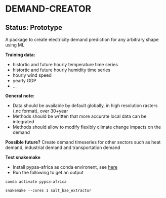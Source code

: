 # DEMAND-CREATOR

Status: Prototype
-----------------
A package to create electricity demand prediction for any arbitrary shape using ML

**Training data:**
- histortic and future hourly temperature time series
- histortic and future hourly humidity time series
- hourly wind speed
- yearly GDP
- ...

**General note:**
- Data should be available by default globally, in high resolution rasters (.nc format), over 30+year
- Methods should be written that more accurate local data can be integrated
- Methods should allow to modify flexibly climate change impacts on the demand

**Possible future?** Create demand timeseries for other sectors such as heat demand, industrial demand and transportation demand

**Test snakemake**

- Install pypsa-africa as conda environent, see [here](https://github.com/pypsa-meets-africa/pypsa-africa#installation)
- Run the following to get an output

```
conda activate pypsa-africa

snakemake --cores 1 salt_bae_extractor
```
